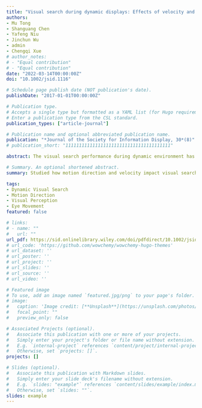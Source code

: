 ```yaml
---
title: "Visual search during dynamic displays: Effects of velocity and motion direction"
authors:
- Mu Tong
- Shanguang Chen
- Yafeng Niu
- Jinchun Wu
- admin
- Chengqi Xue
# author_notes:
# - "Equal contribution"
# - "Equal contribution"
date: "2022-03-14T00:00:00Z"
doi: "10.1002/jsid.1116"

# Schedule page publish date (NOT publication's date).
publishDate: "2017-01-01T00:00:00Z"

# Publication type.
# Accepts a single type but formatted as a YAML list (for Hugo requirements).
# Enter a publication type from the CSL standard.
publication_types: ["article-journal"]

# Publication name and optional abbreviated publication name.
publication: "*Journal of the Society for Information Display, 30*(8)"
# publication_short: "111111111111111111111111111111111111111"

abstract: The visual search performance during dynamic environment has been demonstrated that could be affected by the motion of target and distractors. In present study, two experiments were conducted to investigate the effect of motion direction and velocity on visual search on screen. In Experiment 1, participants were required to complete the search task at three velocities(2, 8, and 16 deg/s) and four directions of motion(up, down, left, right). In Experiment 2, participants finished the more difficult visual search tasks within two directions (right, left) at higher velocities (16, 24, and 32 deg/s). The experiments revealed that the increase of velocity on the screen has a negative effect on the visual search performance, and when the velocity is higher than 8 deg/s, search times for horizontally moving images were shorter than those for vertically moving images. Furthermore, the difference in search performance could also be found in leftmoving and right-moving images with the increase of velocity. Right-moving images were proved to correspond to higher visual search performance. In addition, eye movement data indicated that saccade amplitude and saccade velocity might be responsible for this difference. The results of this study can be applied to industrial inspection, safety inspection, driving, and other fields.

# Summary. An optional shortened abstract.
summary: Studied how motion direction and velocity impact visual search in dynamic environments using two experiments.

tags:
- Dynamic Visual Search
- Motion Direction
- Visual Perception
- Eye Movement
featured: false

# links:
# - name: ""
#   url: ""
url_pdf: https://sid.onlinelibrary.wiley.com/doi/pdfdirect/10.1002/jsid.1116?casa_token=KZbq17STmO0AAAAA:vDIIUludI_1KvVffTtn7CCIeafVHX3zbNm3PQ8nsDhWITVjWroc7unkQj_CtqUPyuIp2AJK2APY2HuBV5w
# url_code: 'https://github.com/wowchemy/wowchemy-hugo-themes'
# url_dataset: ''
# url_poster: ''
# url_project: ''
# url_slides: ''
# url_source: ''
# url_video: ''

# Featured image
# To use, add an image named `featured.jpg/png` to your page's folder. 
# image:
#   caption: 'Image credit: [**Unsplash**](https://unsplash.com/photos/jdD8gXaTZsc)'
#   focal_point: ""
#   preview_only: false

# Associated Projects (optional).
#   Associate this publication with one or more of your projects.
#   Simply enter your project's folder or file name without extension.
#   E.g. `internal-project` references `content/project/internal-project/index.md`.
#   Otherwise, set `projects: []`.
projects: []

# Slides (optional).
#   Associate this publication with Markdown slides.
#   Simply enter your slide deck's filename without extension.
#   E.g. `slides: "example"` references `content/slides/example/index.md`.
#   Otherwise, set `slides: ""`.
slides: example
---
```


<!-- {{% callout note %}}
Click the *Cite* button above to demo the feature to enable visitors to import publication metadata into their reference management software.
{{% /callout %}}

{{% callout note %}}
Create your slides in Markdown - click the *Slides* button to check out the example.
{{% /callout %}}

Add the publication's **full text** or **supplementary notes** here. You can use rich formatting such as including [code, math, and images](https://wowchemy.com/docs/content/writing-markdown-latex/). -->